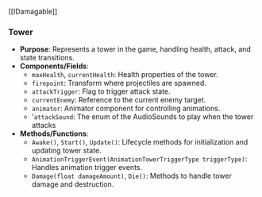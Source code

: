 [[IDamagable]]

### Tower

- **Purpose**: Represents a tower in the game, handling health, attack, and state transitions.
- **Components/Fields**:
    - `maxHealth`, `currentHealth`: Health properties of the tower.
    - `firepoint`: Transform where projectiles are spawned.
    - `attackTrigger`: Flag to trigger attack state.
    - `currentEnemy`: Reference to the current enemy target.
    - `animator`: Animator component for controlling animations.
    - '`attackSound`: The enum of the AudioSounds to play when the tower attacks
- **Methods/Functions**:
    - `Awake()`, `Start()`, `Update()`: Lifecycle methods for initialization and updating tower state.
    - `AnimationTriggerEvent(AnimationTowerTriggerType triggerType)`: Handles animation trigger events.
    - `Damage(float damageAmount)`, `Die()`: Methods to handle tower damage and destruction.